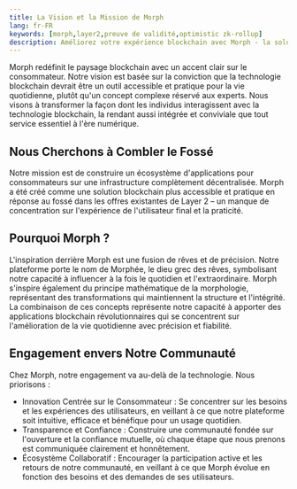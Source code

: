 ```yaml
---
title: La Vision et la Mission de Morph
lang: fr-FR
keywords: [morph,layer2,preuve de validité,optimistic zk-rollup]
description: Améliorez votre expérience blockchain avec Morph - la solution optimistic zk-rollup sécurisée, décentralisée et performante. Essayez-le maintenant !
---
```


Morph redéfinit le paysage blockchain avec un accent clair sur le consommateur. Notre vision est basée sur la conviction que la technologie blockchain devrait être un outil accessible et pratique pour la vie quotidienne, plutôt qu'un concept complexe réservé aux experts. Nous visons à transformer la façon dont les individus interagissent avec la technologie blockchain, la rendant aussi intégrée et conviviale que tout service essentiel à l'ère numérique.

## Nous Cherchons à Combler le Fossé

Notre mission est de construire un écosystème d'applications pour consommateurs sur une infrastructure complètement décentralisée. Morph a été créé comme une solution blockchain plus accessible et pratique en réponse au fossé dans les offres existantes de Layer 2 – un manque de concentration sur l'expérience de l'utilisateur final et la praticité.

## Pourquoi Morph ?

L'inspiration derrière Morph est une fusion de rêves et de précision. Notre plateforme porte le nom de Morphée, le dieu grec des rêves, symbolisant notre capacité à influencer à la fois le quotidien et l'extraordinaire. Morph s'inspire également du principe mathématique de la morphologie, représentant des transformations qui maintiennent la structure et l'intégrité. La combinaison de ces concepts représente notre capacité à apporter des applications blockchain révolutionnaires qui se concentrent sur l'amélioration de la vie quotidienne avec précision et fiabilité.

## Engagement envers Notre Communauté

Chez Morph, notre engagement va au-delà de la technologie. Nous priorisons :

- Innovation Centrée sur le Consommateur : Se concentrer sur les besoins et les expériences des utilisateurs, en veillant à ce que notre plateforme soit intuitive, efficace et bénéfique pour un usage quotidien.
- Transparence et Confiance : Construire une communauté fondée sur l'ouverture et la confiance mutuelle, où chaque étape que nous prenons est communiquée clairement et honnêtement.
- Écosystème Collaboratif : Encourager la participation active et les retours de notre communauté, en veillant à ce que Morph évolue en fonction des besoins et des demandes de ses utilisateurs.
